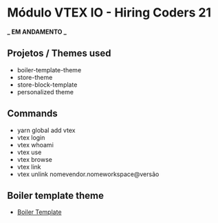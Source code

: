 # Módulo VTEX IO - Hiring Coders 21

**_ EM ANDAMENTO _**

## Projetos / Themes used

- boiler-template-theme
- store-theme
- store-block-template
- personalized theme

## Commands

- yarn global add vtex
- vtex login
- vtex whoami
- vtex use
- vtex browse
- vtex link
- vtex unlink nomevendor.nomeworkspace@versão

## Boiler template theme

- [Boiler Template](https://github.com/vtex-apps/minimum-boilerplate-theme)
